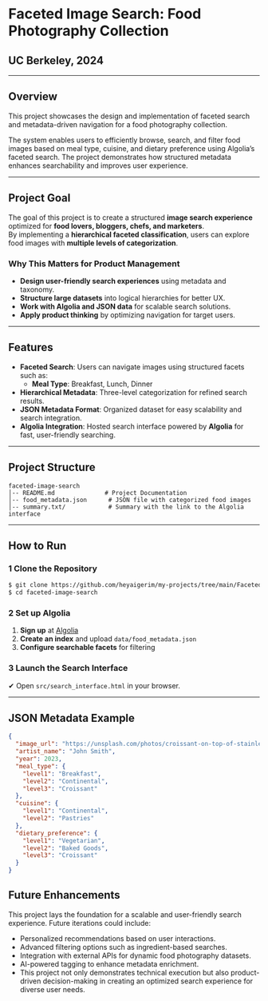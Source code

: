 # **Faceted Image Search: Food Photography Collection**   
## UC Berkeley, 2024  

---

## **Overview**  
This project showcases the design and implementation of faceted search and metadata-driven navigation for a food photography collection.

The system enables users to efficiently browse, search, and filter food images based on meal type, cuisine, and dietary preference using Algolia’s faceted search. The project demonstrates how structured metadata enhances searchability and improves user experience. 

---

## **Project Goal**  
The goal of this project is to create a structured **image search experience** optimized for **food lovers, bloggers, chefs, and marketers**.  
By implementing a **hierarchical faceted classification**, users can explore food images with **multiple levels of categorization**.  

### **Why This Matters for Product Management**  
- **Design user-friendly search experiences** using metadata and taxonomy.  
- **Structure large datasets** into logical hierarchies for better UX.  
- **Work with Algolia and JSON data** for scalable search solutions.  
- **Apply product thinking** by optimizing navigation for target users.  

---

## **Features**  
- **Faceted Search**: Users can navigate images using structured facets such as:  
   - **Meal Type**: Breakfast, Lunch, Dinner  
- **Hierarchical Metadata**: Three-level categorization for refined search results.  
- **JSON Metadata Format**: Organized dataset for easy scalability and search integration.  
- **Algolia Integration**: Hosted search interface powered by **Algolia** for fast, user-friendly searching.  

---

## **Project Structure**  
```
faceted-image-search
│-- README.md              # Project Documentation
│-- food_metadata.json      # JSON file with categorized food images
│-- summary.txt/            # Summary with the link to the Algolia interface
```

---

## **How to Run**  

### 1️ **Clone the Repository**  
```sh
$ git clone https://github.com/heyaigerim/my-projects/tree/main/Faceted%20Image%20Search
$ cd faceted-image-search
```

### 2️ **Set up Algolia**  
1. **Sign up** at [Algolia](https://www.algolia.com)  
2. **Create an index** and upload `data/food_metadata.json`  
3. **Configure searchable facets** for filtering  

### 3️ **Launch the Search Interface**  
✔ Open `src/search_interface.html` in your browser.  

---

## **JSON Metadata Example**  
```json
{
  "image_url": "https://unsplash.com/photos/croissant-on-top-of-stainless-steel-tray-lE5O9DktAQY",
  "artist_name": "John Smith",
  "year": 2023,
  "meal_type": {
    "level1": "Breakfast",
    "level2": "Continental",
    "level3": "Croissant"
  },
  "cuisine": {
    "level1": "Continental",
    "level2": "Pastries"
  },
  "dietary_preference": {
    "level1": "Vegetarian",
    "level2": "Baked Goods",
    "level3": "Croissant"
  }
}
```
## Future Enhancements
This project lays the foundation for a scalable and user-friendly search experience. Future iterations could include:
- Personalized recommendations based on user interactions.
- Advanced filtering options such as ingredient-based searches.
- Integration with external APIs for dynamic food photography datasets.
- AI-powered tagging to enhance metadata enrichment.
- This project not only demonstrates technical execution but also product-driven decision-making in creating an optimized search experience for diverse user needs.

